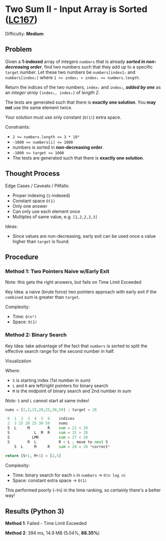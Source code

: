 # Two Sum II - Input Array is Sorted ([LC167](https://leetcode.com/problems/two-sum-ii-input-array-is-sorted/))
Difficulty: **Medium**

## Problem

Given a **1-indexed** array of integers `numbers` that is already ***sorted in non-decreasing order***, find two numbers such that they add up to a specific `target` number. Let these two numbers be `numbers[index1₁` and `numbers[index₂]` where `1 <= index₁ < index₂ <= numbers.length`.

Return the indices of the two numbers, `index₁` and `index₂`, ***added by one*** as an *integer array* `[index₁, index₂]` of *length 2*.

The tests are generated such that there is **exactly one solution**. You **may not** use the same element twice.

Your solution must use only constant (`O(1)`) extra space.

Constraints:
- `2 <= numbers.length <= 3 * 10⁴`
- `-1000 <= numbers[i] <= 1000`
- numbers is sorted in **non-decreasing order**.
- `-1000 <= target <= 1000`
- The tests are generated such that there is **exactly one solution**.

## Thought Process

Edge Cases / Caveats / Pitfalls:
- Proper indexing (`1`-indexed)
- Constant space `O(1)`
- Only one answer
- Can only use each element once
- Multiples of same value, e.g. `[1,2,2,2,3]`

Ideas:
- Since values are non-decreasing, early exit can be used once a value higher than `target` is found.

## Procedure

### Method 1: Two Pointers Naive w/Early Exit

Note: this gets the right answers, but fails on Time Limit Exceeded

Key Idea: a naive (brute force) two pointers approach with early exit if the `combined` sum is greater than `target`.

Complexity:
- Time: `O(n²)`
- Space: `O(1)`

### Method 2: Binary Search

Key Idea: take advantage of the fact that `numbers` is sorted to split the effective search range for the second number in half.

Visualization

Where:
- `S` is starting index (1st number in sum)
- `L` and `R` are left/right pointers for binary search
- `M` is the midpoint of binary search and 2nd number in sum

*Note*: `S` and `L` cannot start at same index!
```python
nums = [2,3,15,20,25,30,50] ; target = 28 

 0  1  2  3  4  5  6    indices
 2  3 15 20 25 30 50    nums
 S  L     M        R    sum = 22 < 28   
 S           L  M  R    sum = 32 > 28
 S          LMR         sum = 27 < 28
 S        R  L          R < L ; move to next S
    S  L     M     R    sum = 28 = 28 *correct*
    
return [S+1, M+1] = [2,5]
```

Complexity:
- Time: binary search for each `n` in `numbers` -> `O(n log n)`
- Space: constant extra space -> `O(1)`

This performed poorly (`~5%`) in the time ranking, so certainly there's a better way!

## Results (Python 3)

**Method 1**:  Failed - Time Limit Exceeded

**Method 2**: 394 ms, 14.9 MB (5.04%, **88.35%**)
